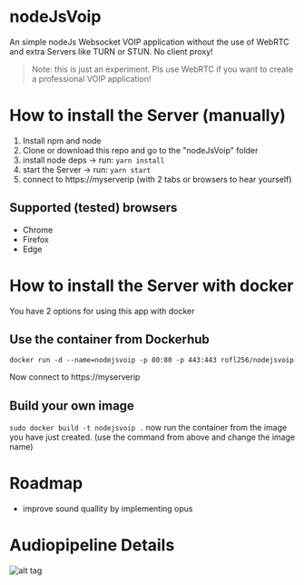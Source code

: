# nodeJsVoip

An simple nodeJs Websocket VOIP application without the use of WebRTC and extra Servers like TURN or STUN. No client proxy!

> Note: this is just an experiment. Pls use WebRTC if you want to create a professional VOIP application!

# How to install the Server (manually)

1. Install npm and node
2. Clone or download this repo and go to the "nodeJsVoip" folder
3. install node deps -> run: `yarn install`
4. start the Server -> run: `yarn start`
5. connect to https://myserverip (with 2 tabs or browsers to hear yourself)

## Supported (tested) browsers

- Chrome
- Firefox
- Edge

# How to install the Server with docker

You have 2 options for using this app with docker

## Use the container from Dockerhub

`docker run -d --name=nodejsvoip -p 80:80 -p 443:443 rofl256/nodejsvoip`

Now connect to https://myserverip

## Build your own image

`sudo docker build -t nodejsvoip .`
now run the container from the image you have just created. (use the command from above and change the image name)

# Roadmap

- improve sound quallity by implementing opus

# Audiopipeline Details

![alt tag](https://raw.githubusercontent.com/cracker0dks/nodeJsVoip/master/doc/audioPipeline.png)
